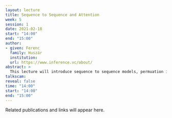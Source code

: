 ```yaml
---
layout: lecture
title: Sequence to Sequence and Attention
week: 5
session: 1
date: 2021-02-18
start: "14:00"
end: "15:00"
author:
- given: Ferenc
  family: Huszár
  institution: 
  url: https://www.inference.vc/about/
abstract: >
  This lecture will introduce sequence to sequence models, permuation invariances and the attention mechanism.
talkscam:
reveal: false
time: "14:00"
start: "14:00"
end: "15:00"
---
```


Related publications and links will appear here.


